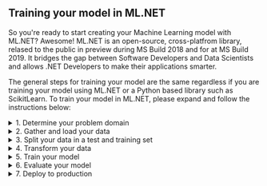 ## Training your model in ML.NET
So you're ready to start creating your Machine Learning model with ML.NET? Awesome!
ML.NET is an open-source, cross-platfrom library, relased to the public in preview during MS Build 2018 and for at MS Build 2019.
It bridges the gap between Software Developers and Data Scientists and allows .NET Developers to make their applications smarter.

The general steps for training your model are the same regardless if you are training your model using ML.NET or a Python based library such as ScikitLearn. To train your model in ML.NET, please expand and follow the instructions below:


<details>
<summary>1. Determine your problem domain</summary>
  <p>

Framing and narrowing down on the actual business problem you are attempting to solve is key for a succesful Machine Learning model. A lot of the times people attempt to start with a cool algorithm or the data they have, but without a clear understanding of the problem they are trying to solve, and the dialog with Subject Matter Experts (SME's), crucial data may be overlooked and business value may not be provided. In this example, we would like to secure the banks transfers and transactions such that fraudulant activity can be avoided.
  </p>
</details>
<details>
  <summary>2. Gather and load your data</summary>
    <p>
      
Once the business problem has been determined, it's time to gather your data. In a real-world example, data is normally gathered from multiple data-sources (both public and private), aggregated and pivoted in to a workable shape. For our purposes, the data we will be using can be retrieved from [Kaggle](https://www.kaggle.com/ntnu-testimon/paysim1). 
      
Other available data-sources worth exploring are: 
    - [Google Public Datasets](https://cloud.google.com/public-datasets/)  
    - [AWS Open Data](https://aws.amazon.com/opendata/)  
    - [Open Government Data](https://www.data.gov/)  
    - [EU Open Data](https://data.europa.eu/euodp/en/data)  
   
  <details>
    <summary>2.1 Explore the dataset</summary>
   <p>
     
   - Download the dataset from Kaggle and extract the content<br/>
   - Familiarize yourself with the available features (columns)<br/>
   - Which columns are your features and which is your label (what you would like to predict)?<br/>
   - Is the dataset balanced? (hint: what's the distribution of fraudulant and non-fraudulant transactions)<br/>
   - What's the data type of the available features?<br/>
   </p>
  </details>
  <details>
    <summary>2.2 Getting started with ML.NET</summary>
    <p>
      
   Fantastic, you have gathered the required data and are now ready to dive in to ML.NET. ML.NET is distributed as a NuGet package and can be included in your solution like any other package. 
   
   To get started:
   - Create a new .NET Core v2+ console application
   - Right-click on the solution and select to "Manage NuGet Packages for Solution"
   - Search for and install the following NuGet package<br/> 
    - Microsoft.ML<br/> 
    - Microsoft.ML.FastTree<br/>
    - Microsoft.ML.LightGmb<br/>
   - Right click on the solution once again and select "Add -> Existing Item..."
   - In the file explorer window, select to view all items in the bottom right corner
   - Rename your comma-separated file containing your data to "data.csv" and select to add this as an existing item 
   - Right-click on you newly added file and select "Properties". Change to "Copy if Newer"
   
   The steps above ensures you have the correct dependencies installed and your data is ready to be worked on.
   Before we jump in to the code, let me introduce two concepts of ML.NET that we will be depending on a fair amount, **pipelines** and a **MLContext**. 
   
   Everything in ML.NET originates from an **MLContext**. The MLContext contains all the data loaders, transformers, algorithms, evaulation tools and so forth. 
   **Pipelines** is a concept heavily utilized in ML.NET, which just means that we will be creating an initial instance to which we will append operations, such as data transformations, training algorithm and so forth. 
   
   To get started, let's create an MLContext. 
   
   ```
    var mlContext = new MLContext(seed: 1)
   ```
   
   Setting the property seed to 1 ensures deterministic randomness in operations such as splitting test/train data, which is normally desired.    
   </p>
  </details>
  <details>
    <summary>2.3 Load your data in ML.NET</summary>
    <p>

If you take a look at the DataCatalog of the MLContext (F12 in the the class) you'll notice a number of ways you can load your data in to memory. Just to mention a couple, we can load data from binary, from file, from a SQL database and so forth. In this example, we will be loading our data from our comma-separated file. To do this, let's start by defining where the file resides. 
   
   Add a static member variable:
   
   ```
    private static string DataPath = "data.csv";
   ```        
   
To succesfully load our data, we need to tell ML.NET what the schema of our data looks like. Just as this is done in Entity Framework, we can do this by creating a simple POCO, with a property for each column in the dataset. Try to do this yourself by creating a class called "Transaction". 
   
Make sure to decorate each property with ColumnName and LoadColumn, where ColumnName defines the name of the column as it reads in the csv file and LoadColumn defines the index of the column.
   
   ```
    [ColumnName("step"), LoadColumn(0)]
   ```
 
Did you have a try? Perfect! 
<details>
  <summary>2.3.a Here's a a complete solution to validate against.</summary>
  <p>
   
    
      internal sealed class Transaction
      {
        [ColumnName("step"), LoadColumn(0)]
        public float Step { get; set; }

        [ColumnName("type"), LoadColumn(1)]
        public string Type { get; set; }

        [ColumnName("amount"), LoadColumn(2)]
        public float Amount { get; set; }

        [ColumnName("nameOrig"), LoadColumn(3)]
        public string NameOrig { get; set; }

        [ColumnName("oldbalanceOrg"), LoadColumn(4)]
        public float OldbalanceOrg { get; set; }

        [ColumnName("newbalanceOrig"), LoadColumn(5)]
        public float NewbalanceOrig { get; set; }

        [ColumnName("nameDest"), LoadColumn(6)]
        public string NameDest { get; set; }

        [ColumnName("oldbalanceDest"), LoadColumn(7)]
        public float OldbalanceDest { get; set; }

        [ColumnName("newbalanceDest"), LoadColumn(8)]
        public float NewbalanceDest { get; set; }

        [ColumnName("isFraud"), LoadColumn(9)]
        public bool IsFraud { get; set; }

        [ColumnName("isFlaggedFraud"), LoadColumn(10)]
        public float IsFlaggedFraud { get; set; }
      }
   
  </p>
</details>
  
   Once you've defined the schema, you're ready to load the data in to memory. 
   To do this, simply add the following:
   
      var data = mlContext.Data.LoadFromTextFile<Transaction>(DataPath, hasHeader: true, separatorChar: ',');
      
  The LoadFromTextFile defines the schema as a generic. To the method you'll also have to supply the path to the data, if the data contains headers or not as well as how the data is separated. In our scenario that will be comma-separated.
  
 </p>
</details>
</p>
</details>
<details>
<summary>3. Split your data in a test and training set</summary>
  <p>
    
A cruicial part of training a machine learning model is to be able to evaluate its performance on data not utilized when training the model. Thus, before starting to train our model, we want to make sure we put a portion of the data aside for evaluation purposes.

ML.NET features built-in functionality to perform a random split of the data in to a training and test set. 

      var testTrainData = mlContext.Data.TrainTestSplit(data);
      
Note that splitting your data in to a train and test set is strictly not always required. A technique called cross-validation can also be utilized to achieve the same result (which normally results in a better final model). We will explore this concept later on in this workshop.  

  </p>
</details>
<details>
<summary>4. Transform your data</summary>
  <p>
  </p>
</details>
<details>
<summary>5. Train your model</summary>
  <p>
  </p>
</details>
<details>  
<summary>6. Evaluate your model</summary>
  <p>
  </p>
</details>
<details>
<summary>7. Deploy to production</summary>
  <p>
  </p>
</details>

